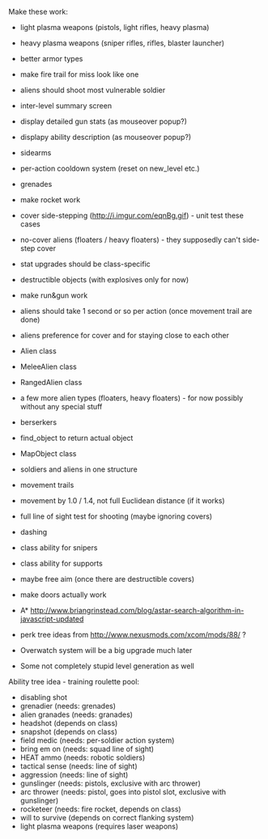 Make these work:
* light plasma weapons (pistols, light rifles, heavy plasma)
* heavy plasma weapons (sniper rifles, rifles, blaster launcher)
* better armor types

* make fire trail for miss look like one
* aliens should shoot most vulnerable soldier
* inter-level summary screen
* display detailed gun stats (as mouseover popup?)
* displapy ability description (as mouseover popup?)
* sidearms

* per-action cooldown system (reset on new_level etc.)
* grenades
* make rocket work

* cover side-stepping (http://i.imgur.com/eqnBg.gif) - unit test these cases
* no-cover aliens (floaters / heavy floaters) - they supposedly can't side-step cover

* stat upgrades should be class-specific

* destructible objects (with explosives only for now)

* make run&gun work

* aliens should take 1 second or so per action (once movement trail are done)
* aliens preference for cover and for staying close to each other

* Alien class
* MeleeAlien class
* RangedAlien class
* a few more alien types (floaters, heavy floaters) - for now possibly without any special stuff
* berserkers
* find_object to return actual object
* MapObject class

* soldiers and aliens in one structure
* movement trails
* movement by 1.0 / 1.4, not full Euclidean distance (if it works)
* full line of sight test for shooting (maybe ignoring covers)
* dashing
* class ability for snipers
* class ability for supports
* maybe free aim (once there are destructible covers)
* make doors actually work

* A* http://www.briangrinstead.com/blog/astar-search-algorithm-in-javascript-updated
* perk tree ideas from http://www.nexusmods.com/xcom/mods/88/ ?
* Overwatch system will be a big upgrade much later
* Some not completely stupid level generation as well

Ability tree idea - training roulette pool:
* disabling shot
* grenadier (needs: grenades)
* alien granades (needs: granades)
* headshot (depends on class)
* snapshot (depends on class)
* field medic (needs: per-soldier action system)
* bring em on (needs: squad line of sight)
* HEAT ammo (needs: robotic soldiers)
* tactical sense (needs: line of sight)
* aggression (needs: line of sight)
* gunslinger (needs: pistols, exclusive with arc thrower)
* arc thrower (needs: pistol, goes into pistol slot, exclusive with gunslinger)
* rocketeer (needs: fire rocket, depends on class)
* will to survive (depends on correct flanking system)
* light plasma weapons (requires laser weapons)
